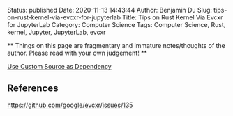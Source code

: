 Status: published
Date: 2020-11-13 14:43:44
Author: Benjamin Du
Slug: tips-on-rust-kernel-via-evcxr-for-jupyterlab
Title: Tips on Rust Kernel Via Evcxr for JupyterLab
Category: Computer Science
Tags: Computer Science, Rust, kernel, Jupyter, JupyterLab, evcxr

**
Things on this page are fragmentary and immature notes/thoughts of the author.
Please read with your own judgement!
**


[Use Custom Source as Dependency](https://github.com/google/evcxr/issues/135)

## References 

https://github.com/google/evcxr/issues/135